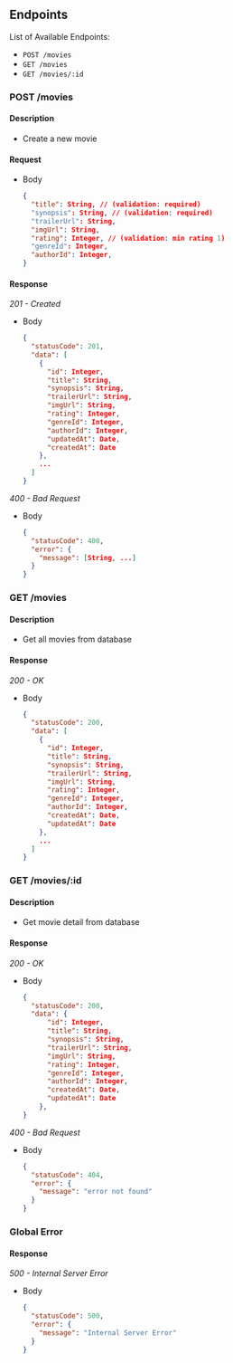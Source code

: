 ## Endpoints

List of Available Endpoints:
- `POST /movies`
- `GET /movies`
- `GET /movies/:id`

### POST /movies
#### Description
- Create a new movie

#### Request
- Body
    ```json
    {
      "title": String, // (validation: required)
      "synopsis": String, // (validation: required)
      "trailerUrl": String,
      "imgUrl": String,
      "rating": Integer, // (validation: min rating 1)
      "genreId": Integer,
      "authorId": Integer,
    }
    ```
#### Response
_201 - Created_

- Body
    ```json
    {
      "statusCode": 201,
      "data": [
        {
          "id": Integer,
          "title": String,
          "synopsis": String,
          "trailerUrl": String,
          "imgUrl": String,
          "rating": Integer,
          "genreId": Integer,
          "authorId": Integer,
          "updatedAt": Date,
          "createdAt": Date
        },
        ...
      ]
    }
    ```

_400 - Bad Request_
- Body
    ```json
    {
      "statusCode": 400,
      "error": {
        "message": [String, ...]
      }
    }
    ```

### GET /movies
#### Description
- Get all movies from database

#### Response
_200 - OK_

- Body
    ```json
    {
      "statusCode": 200,
      "data": [
        {
          "id": Integer,
          "title": String,
          "synopsis": String,
          "trailerUrl": String,
          "imgUrl": String,
          "rating": Integer,
          "genreId": Integer,
          "authorId": Integer,
          "createdAt": Date,
          "updatedAt": Date
        },
        ...
      ]
    }
    ```

### GET /movies/:id
#### Description
- Get movie detail from database

#### Response
_200 - OK_

- Body
    ```json
    {
      "statusCode": 200,
      "data": {
          "id": Integer,
          "title": String,
          "synopsis": String,
          "trailerUrl": String,
          "imgUrl": String,
          "rating": Integer,
          "genreId": Integer,
          "authorId": Integer,
          "createdAt": Date,
          "updatedAt": Date
        },
    }
    ```
_400 - Bad Request_
- Body
    ```json
    {
      "statusCode": 404,
      "error": {
        "message": "error not found"
      }
    }
    ```

### Global Error
#### Response
_500 - Internal Server Error_
- Body
    ```json
    {
      "statusCode": 500,
      "error": {
        "message": "Internal Server Error"
      }
    }
    ```